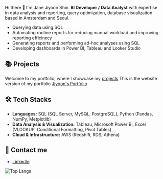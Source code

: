 Hi there 👋 I'm Jane Jiyoon Shin.
**BI Developer / Data Analyst** with expertise in data analysis and reporting, query optimization, database visualization based in Amsterdam and Seoul.
- Querying data using SQL
- Automating routine reports for reducing manual workload and improving reporting efficinecy
- Generating reports and performing ad-hoc analyses using SQL  
- Developing dashboards in Power BI, Tableau and Looker Studio  




## 📚 Projects  
Welcome to my portfolio, where I showcase my [projects](https://github.com/jiyoonjane/Portfolio_guide)
This is the website version of my portfolio [Jiyoon's Portfolio](https://jiyoonjane.github.io/)


## 🛠️ Tech Stacks
- **Languages:** SQL (SQL Server, MySQL, PostgreSQL), Python (Pandas, NumPy, Metplotlib)   
- **Data Analysis & Visualization:** Tableau, Microsoft Power BI, Excel (VLOOKUP, Conditional Formatting, Pivot Tables)
- **Cloud & Infrastructure:** AWS (Redshift, RDS, Athena)



## 🤝 Contact me
- [LinkedIn](https://www.linkedin.com/in/jiyoon-s-759273220/)

 
![Top Langs](https://github-readme-stats.vercel.app/api/top-langs/?username=jiyoonjane&layout=compact)


